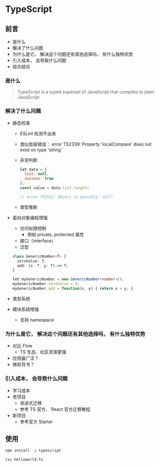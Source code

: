 # TypeScript

## 前言
* 是什么
* 解决了什么问题
* 为什么是它， 解决这个问题还有其他选择吗， 有什么独特优势
* 引入成本， 会导致什么问题
* 综合结论

### 是什么

> TypeScript is a typed superset of JavaScript that compiles to plain JavaScript

### 解决了什么问题

* 静态检查
  * ESLint 检测不出来
  * 类似低级错误： error TS2339: Property 'localCompare' does not exist on type 'string'
  * 非空判断

    ```js
    let data = {
      list: null,
      success: true
    };
    const value = data.list.length;

    // error TS2532: Object is possibly 'null'.
    ```
  * 类型推断
* 面向对象编程增强
  * 访问权限控制
    * 例如 private, protected 属性
  * 接口（interface）
  * 泛型

  ```ts
  class GenericNumber<T> {
    zeroValue: T;
    add: (x: T, y: T) => T;
  }

  let myGenericNumber = new GenericNumber<number>();
  myGenericNumber.zeroValue = 0;
  myGenericNumber.add = function(x, y) { return x + y; }
  ```

* 类型系统
* 模块系统增强
  * 支持 namespace

### 为什么是它， 解决这个问题还有其他选择吗， 有什么独特优势

* 对比 Flow
  * TS 生态、社区资源更强
* 应用最广泛？
* 微软背书？

### 引入成本， 会导致什么问题

* 学习成本
* 老项目
  * 渐进式迁移
  * 参考 TS 官方、 React 官方迁移教程
* 新项目
  * 参考官方 Starter



## 使用

```sh
npm install -g typescript

tsc helloworld.ts
```

